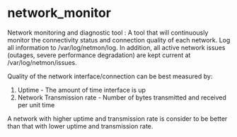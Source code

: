 # network_monitor

Network monitoring and diagnostic tool :
 A tool that will continuously monitor the connectivity status and connection quality of each network. Log all information to /var/log/netmon/log. In addition, all active network issues (outages, severe performance degradation) are kept current at /var/log/netmon/issues.
 
 Quality of the network interface/connection can be best measured by:
  1. Uptime - The amount of time interface is up 
  2. Network Transmission rate - Number of bytes transmitted and received per unit time
  
A network with higher uptime and transmission rate is consider to be better than that with lower uptime and transmission rate.
